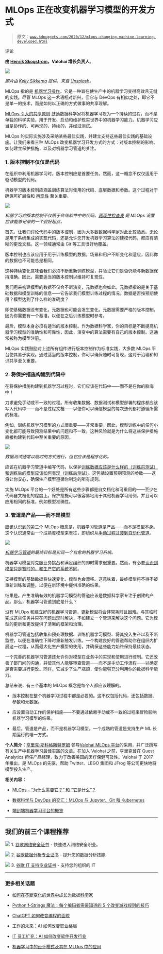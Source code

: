 # MLOps 正在改变机器学习模型的开发方式

> 原文：[`www.kdnuggets.com/2020/12/mlops-changing-machine-learning-developed.html`](https://www.kdnuggets.com/2020/12/mlops-changing-machine-learning-developed.html)

评论

**由 [Henrik Skogstrom](https://www.linkedin.com/in/skogstrom/)，Valohai 增长负责人**。

![](img/560244cba001fad2088b413d8033f5d9.png)

*照片由 [Kelly Sikkema](https://unsplash.com/@kellysikkema?utm_source=unsplash&utm_medium=referral&utm_content=creditCopyText) 提供，来自 [Unsplash](https://unsplash.com/s/photos/idea?utm_source=unsplash&utm_medium=referral&utm_content=creditCopyText)。*

MLOps 指的是 [机器学习操作](https://ml-ops.org/)。它是一种旨在使生产中的机器学习变得高效且无缝的实践。尽管 MLOps 这一术语相对新兴，但它与 DevOps 有相似之处，即它不是单一的技术，而是如何以正确的方式做事的共享理解。

[MLOps 引入的共享原则](https://valohai.com/mlops/) 鼓励数据科学家将机器学习视为一个持续的过程，而不是单独的科学实验，用于开发、启动和维护现实世界中的机器学习能力。机器学习应当是协作的、可再现的、持续的，并经过测试。

MLOps 的实际实施涉及采纳某些最佳实践，并建立支持这些最佳实践的基础设施。让我们来看三种 MLOps 改变机器学习开发方式的方式：对版本控制的影响、如何建立保护措施，以及对机器学习管道的关注。

### 1. 版本控制不仅仅是代码

在组织中利用机器学习时，版本控制应是首要任务。然而，这一概念不仅仅适用于驱动模型的代码。

机器学习版本控制应涵盖训练算法时使用的代码、底层数据和参数。这个过程对于确保可扩展性和 [再现性](https://www.wired.com/story/artificial-intelligence-confronts-reproducibility-crisis/) 至关重要。

![](img/aa7725eafca83d8516c500154a006445.png)

*机器学习的版本控制不仅限于传统软件中的代码。[再现性检查表](https://www.cs.mcgill.ca/~jpineau/ReproducibilityChecklist.pdf) 是 MLOps 设置应该能够记录的一个良好起点。*

首先，让我们讨论代码中的版本控制，因为大多数数据科学家对此比较熟悉。无论是用于系统集成的实现代码，还是允许您开发机器学习算法的建模代码，都应有清晰的更改文档。这一领域通常由 Git 等工具很好地覆盖。

版本控制也应该应用于用于训练模型的数据。场景和用户不断变化和适应，因此你的数据也不可能总是相同。

这种持续变化意味着我们必须不断重新训练模型，并验证它们是否仍能与新数据保持准确。因此，需要适当的版本控制以维持可复现性。

我们用来构建模型的数据不仅会不断演变，元数据也会如此。元数据指的是关于基础数据和模型训练的信息——它告诉我们模型训练过程的情况。数据是否按预期使用？模型达到了什么样的准确度？

即使基础数据没有变化，元数据也可能会发生变化。元数据需要严格的版本控制，因为你需要有一个基准，以便在之后训练模型时参考。

最后，模型本身必须有适当的版本控制。作为数据科学家，你的目标是不断提高机器学习模型的准确性和可靠性，因此，演变中的算法需要有自己的版本控制。这通常被称为模型注册。

MLOps 实践鼓励对上述所有组件进行版本控制作为标准实践，大多数 MLOps 平台使其易于实现。通过适当的版本控制，你可以确保随时可复现，这对于治理和知识共享至关重要。

### 2.   将保护措施构建到代码中

在将保护措施构建到机器学习过程时，它们应该在代码中——而不是在你的脑海中！

力求避免手动或不一致的过程。所有收集数据、数据测试和模型部署的程序都应该写入代码中——而不是过程文档——以便你可以确信模型的每次迭代都将遵循所需的标准。

例如，训练机器学习模型的方式很重要——非常重要。因此，模型训练中的任何小变化都可能导致预测结果中的问题和不一致。这种风险就是为什么将这些保护措施直接构建到代码中至关重要的原因。

![](img/864e1daa7fb5dc4fd3625f60adc564dd.png)

*数据测试通常以临时的方式进行，但它应该是程序化的。*

应该在机器学习管道中编写代码，以保护[训练数据应该是什么样的（训练前测试）和训练后的模型应该如何表现（训练后测试）](https://www.jeremyjordan.me/testing-ml/)。这包括设置预期预测的参数——这将让你安心，确保生产模型遵循你制定的所有规则。

实施 MLOps 平台的一个好处是所有这些步骤都是自文档化和可重用的——至少在代码自文档化的程度上。保护措施可以很容易地用于其他机器学习用例，并且可以应用相同的标准，例如模型准确性。

### 3.   管道是产品——而不是模型

应该认识到的第三个 MLOps 概念是，机器学习管道是产品——而不是模型本身。这个认识通常由一个成熟度模型来表征，即组织从[手动过程过渡到自动化管道](https://cloud.google.com/solutions/machine-learning/mlops-continuous-delivery-and-automation-pipelines-in-machine-learning)。

![](img/a032a50ac5707d5637c06dce1dce9260.png)

*[机器学习管道](https://valohai.com/machine-learning-pipeline/)的最终目标是实现一个自愈的机器学习系统。*

机器学习模型对克服业务挑战和满足组织的即时需求很重要。然而，有必要[认识到模型只是暂时的，和生产它的系统不同](https://www.analyticsinsight.net/forget-the-models-you-need-a-machine-learning-pipeline/)。

支持模型的基础数据将快速变化，模型也会漂移。这意味着，最终模型将不得不被重新训练和调整，以便在新环境中提供准确的结果。

结果是，产生准确有效的机器学习模型的管道应该是数据科学家专注于创建的产品。那么，机器学习管道到底是什么？

没有 MLOps 和建立好的机器学习管道，更新模型将会非常耗时且困难。与其临时完成这些任务并只在问题出现时解决，不如建立一个管道来解决这个问题。它为模型的更新和更改提供了清晰的框架和治理。

机器学习管道包括收集和预处理数据、训练机器学习模型、将其投入生产以及不断监控，以便在准确性下降时重新触发训练。一个构建良好的管道帮助你在组织内扩展这一过程，从而最大化生产模型的使用，并确保这些能力始终保持最佳状态。

一个完善的机器学习管道还允许你对模型在业务中的实现和使用进行控制。它还改善了部门间的沟通，并使其他人能够审查管道——而不是手动工作流程——以确定是否需要进行更改。同样，它减少了生产瓶颈，使你能够充分利用你的数据科学能力。

总结来说，有三个基本的 MLOps 概念是每个人都应该理解的。

+   版本控制在整个机器学习过程中都是必要的。这不仅包括代码，还包括数据、参数和元数据。

+   应设置自动工作的保护措施——不要通过依赖手动或不一致的过程来冒险影响机器学习模型的结果。

+   最后，管道是产品，而不是机器学习模型。一个成熟的管道是支持生产 ML 长期运行的唯一方式。

**个人简介：**[亨里克·斯科格斯特罗姆](http://www.valohai.com) 领导[Valohai MLOps 平台](https://valohai.com/mlops/)的采用，并广泛撰写有关生产中机器学习最佳实践的文章。在加入 Valohai 之前，亨里克曾在 Quest Analytics 担任产品经理，致力于改善美国的医疗保健可及性。Valohai 于 2017 年推出，是 MLOps 的先驱，帮助 Twitter、LEGO 集团和 JFrog 等公司更快地将模型投入生产。

**相关内容：**

+   [MLOps – “为什么需要它？” 和 “它是什么”？](https://www.kdnuggets.com/2020/12/mlops-why-required-what-is.html)

+   [数据科学与 DevOps 的交汇：MLOps 与 Jupyter、Git 和 Kubernetes](https://www.kdnuggets.com/2020/08/data-science-meets-devops-mlops-jupyter-git-kubernetes.html)

+   [端到端机器学习平台的概览](https://www.kdnuggets.com/2020/07/tour-end-to-end-machine-learning-platforms.html)

* * *

## 我们的前三个课程推荐

![](img/0244c01ba9267c002ef39d4907e0b8fb.png) 1\. [谷歌网络安全证书](https://www.kdnuggets.com/google-cybersecurity) - 快速进入网络安全职业。

![](img/e225c49c3c91745821c8c0368bf04711.png) 2\. [谷歌数据分析专业证书](https://www.kdnuggets.com/google-data-analytics) - 提升您的数据分析技能

![](img/0244c01ba9267c002ef39d4907e0b8fb.png) 3\. [谷歌 IT 支持专业证书](https://www.kdnuggets.com/google-itsupport) - 支持您的组织的 IT

* * *

### 更多相关话题

+   [如何在不断变化的世界中成长为数据科学家](https://www.kdnuggets.com/2022/01/grow-data-scientist-everchanging-world.html)

+   [Python f-Strings 魔法：每个编码者需要知道的 5 个改变游戏规则的技巧](https://www.kdnuggets.com/python-fstrings-magic-5-gamechanging-tricks-every-coder-needs-to-know)

+   [ChatGPT 如何改变编程的面貌](https://www.kdnuggets.com/how-chatgpt-is-changing-the-face-of-programming)

+   [工作的未来：AI 如何改变职业格局](https://www.kdnuggets.com/2023/04/future-work-ai-changing-job-landscape.html)

+   [IT 员工扩充：AI 如何改变软件开发行业](https://www.kdnuggets.com/2023/05/staff-augmentation-ai-changing-software-development-industry.html)

+   [机器学习中的设计模式及其在 MLOps 中的应用](https://www.kdnuggets.com/2022/02/design-patterns-machine-learning-mlops.html)
